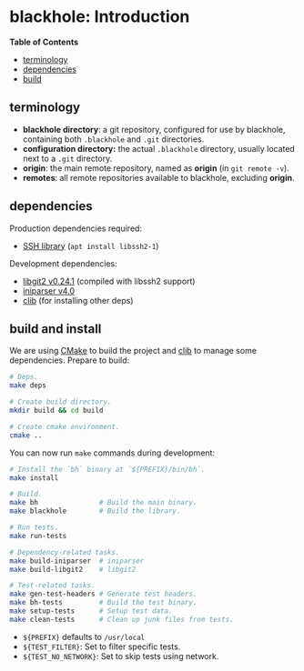 # blackhole: Introduction

**Table of Contents**

* [terminology](#terms)
* [dependencies](#deps)
* [build](#build)


<a name="terms"></a>
## terminology

* **blackhole directory**: a git repository, configured for use by
  blackhole, containing both `.blackhole` and `.git` directories.
* **configuration directory:** the actual `.blackhole` directory,
  usually located next to a `.git` directory.
* **origin**: the main remote repository, named as **origin**
  (in `git remote -v`).
* **remotes**: all remote repositories available to blackhole, excluding
  **origin**.


<a name="deps"></a>
## dependencies

Production dependencies required:

* [SSH library][libssh] (`apt install libssh2-1`)

Development dependencies:

* [libgit2 v0.24.1][libgit2] (compiled with libssh2 support)
* [iniparser v4.0][iniparser]
* [clib][clib] (for installing other deps)


<a name="build"></a>
## build and install

We are using [CMake][cmake] to build the project
and [clib][clib] to manage some dependencies.
Prepare to build:

```bash
# Deps.
make deps

# Create build directory.
mkdir build && cd build

# Create cmake environment.
cmake ..
```

You can now run `make` commands during development:

```bash
# Install the `bh` binary at `${PREFIX}/bin/bh`.
make install

# Build.
make bh               # Build the main binary.
make blackhole        # Build the library.

# Run tests.
make run-tests

# Dependency-related tasks.
make build-iniparser  # iniparser
make build-libgit2    # libgit2

# Test-related tasks.
make gen-test-headers # Generate test headers.
make bh-tests         # Build the test binary.
make setup-tests      # Setup test data.
make clean-tests      # Clean up junk files from tests.
```

* `${PREFIX}` defaults to `/usr/local`
* `${TEST_FILTER}`: Set to filter specific tests.
* `${TEST_NO_NETWORK}`: Set to skip tests using network.

[clib]:https://github.com/clibs/clib
[cmake]:https://cmake.org/
[iniparser]:https://github.com/ndevilla/iniparser/releases/tag/v4.0
[libgit2]:https://github.com/libgit2/libgit2/releases/tag/v0.24.1
[libssh]: https://libssh2.org/
